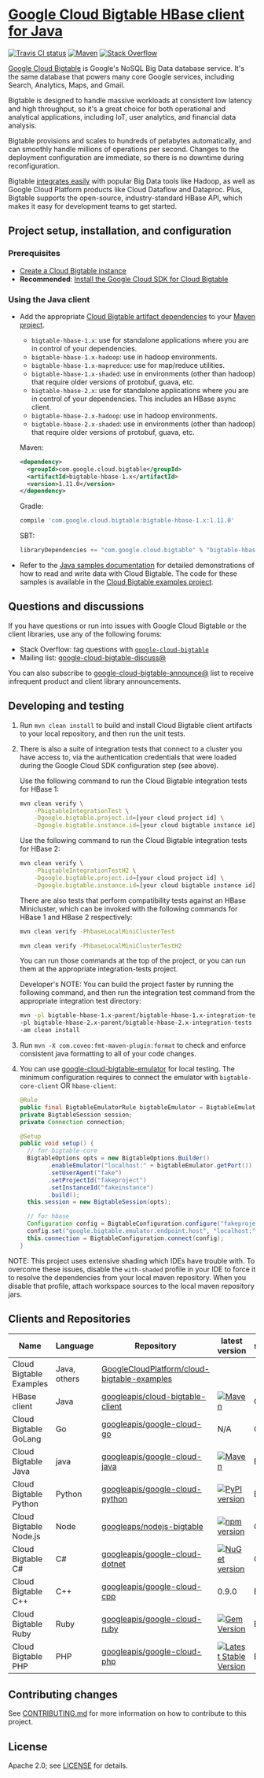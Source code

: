 # [Google Cloud Bigtable HBase client for Java](https://cloud.google.com/bigtable/docs/bigtable-and-hbase)

[![Travis CI status][travis-shield]][travis-link]
[![Maven][maven-hbase-shield]][maven-hbase-client-maven-search]
[![Stack Overflow][stackoverflow-shield]][stackoverflow-link]

[Google Cloud Bigtable](https://cloud.google.com/bigtable/) is Google's NoSQL
Big Data database service. It's the same database that powers many core Google
services, including Search, Analytics, Maps, and Gmail.

Bigtable is designed to handle massive workloads at consistent low latency and
high throughput, so it's a great choice for both operational and analytical
applications, including IoT, user analytics, and financial data analysis.

Bigtable provisions and scales to hundreds of petabytes automatically, and can
smoothly handle millions of operations per second. Changes to the deployment
configuration are immediate, so there is no downtime during reconfiguration.

Bigtable [integrates easily][integrations] with popular Big Data tools like
Hadoop, as well as Google Cloud Platform products like Cloud Dataflow and
Dataproc. Plus, Bigtable supports the open-source, industry-standard HBase API,
which makes it easy for development teams to get started.

## Project setup, installation, and configuration

### Prerequisites

* [Create a Cloud Bigtable instance](https://cloud.google.com/bigtable/docs/creating-instance)
* **Recommended**: [Install the Google Cloud SDK for Cloud Bigtable](https://cloud.google.com/bigtable/docs/installing-cloud-sdk)

### Using the Java client

* Add the appropriate [Cloud Bigtable artifact dependencies](http://mvnrepository.com/artifact/com.google.cloud.bigtable) to your [Maven project](https://cloud.google.com/bigtable/docs/using-maven).
  * `bigtable-hbase-1.x`: use for standalone applications where you are in control of your dependencies.
  * `bigtable-hbase-1.x-hadoop`: use in hadoop environments.
  * `bigtable-hbase-1.x-mapreduce`: use for map/reduce utilities.
  * `bigtable-hbase-1.x-shaded`: use in environments (other than hadoop) that require older versions of protobuf, guava, etc.  
  * `bigtable-hbase-2.x`: use for standalone applications where you are in control of your dependencies.  This includes an HBase async client.
  * `bigtable-hbase-2.x-hadoop`: use in hadoop environments.
  * `bigtable-hbase-2.x-shaded`: use in environments (other than hadoop) that require older versions of protobuf, guava, etc.  

  Maven:
  ```xml
  <dependency>
    <groupId>com.google.cloud.bigtable</groupId>
    <artifactId>bigtable-hbase-1.x</artifactId>
    <version>1.11.0</version>
  </dependency>
  ```

  Gradle:
  ```Groovy
  compile 'com.google.cloud.bigtable:bigtable-hbase-1.x:1.11.0'
  ```

  SBT:
  ```Scala
  libraryDependencies += "com.google.cloud.bigtable" % "bigtable-hbase-1.x" % "1.11.0"
  ```

* Refer to the [Java samples documentation](https://cloud.google.com/bigtable/docs/samples) for detailed demonstrations of how to read and write data with Cloud Bigtable. The code for these samples is available in the [Cloud Bigtable examples project](https://github.com/GoogleCloudPlatform/cloud-bigtable-examples).

## Questions and discussions

If you have questions or run into issues with Google Cloud Bigtable or the
client libraries, use any of the following forums:

* Stack Overflow: tag questions with [`google-cloud-bigtable`][stackoverflow-link]
* Mailing list: [google-cloud-bigtable-discuss@][google-cloud-bigtable-discuss]

You can also subscribe to
[google-cloud-bigtable-announce@][google-cloud-bigtable-announce] list to receive
infrequent product and client library announcements.

## Developing and testing

1. Run `mvn clean install` to build and install Cloud Bigtable client artifacts to your local repository, and then run the unit tests.
2. There is also a suite of integration tests that connect to a cluster you have access to, via the authentication credentials that were loaded during the Google Cloud SDK configuration step (see above).

   Use the following command to run the Cloud Bigtable integration tests for HBase 1:

   ```sh
   mvn clean verify \
       -PbigtableIntegrationTest \
       -Dgoogle.bigtable.project.id=[your cloud project id] \
       -Dgoogle.bigtable.instance.id=[your cloud bigtable instance id]
   ```

   Use the following command to run the Cloud Bigtable integration tests for HBase 2:

   ```sh
   mvn clean verify \
       -PbigtableIntegrationTestH2 \
       -Dgoogle.bigtable.project.id=[your cloud project id] \
       -Dgoogle.bigtable.instance.id=[your cloud bigtable instance id]
   ```
   
   There are also tests that perform compatibility tests against an HBase Minicluster, which can be invoked with the following commands for HBase 1 and HBase 2 respectively: 
   ```sh
   mvn clean verify -PhbaseLocalMiniClusterTest
   ```
   ```sh
   mvn clean verify -PhbaseLocalMiniClusterTestH2
   ```

   You can run those commands at the top of the project, or you can run them at the appropriate integration-tests project.  
   
   Developer's NOTE: You can build the project faster by running the following command, and then run the integration test command from the appropriate integration test directory:
   
   ```sh
   mvn -pl bigtable-hbase-1.x-parent/bigtable-hbase-1.x-integration-tests \
   -pl bigtable-hbase-2.x-parent/bigtable-hbase-2.x-integration-tests \
   -am clean install
   ```
3. Run `mvn -X com.coveo:fmt-maven-plugin:format` to check and enforce consistent java formatting to all of your code changes.

4. You can use [google-cloud-bigtable-emulator][google-cloud-bigtable-emulator] for local testing. The minimum configuration requires to connect the emulator with `bigtable-core-client` OR `hbase-client`:
    ```java
    @Rule
    public final BigtableEmulatorRule bigtableEmulator = BigtableEmulatorRule.create();
    private BigtableSession session;
    private Connection connection;
    
    @Setup
    public void setup() {
      // for bigtable-core
      BigtableOptions opts = new BigtableOptions.Builder()
            .enableEmulator("localhost:" + bigtableEmulator.getPort())
            .setUserAgent("fake")
            .setProjectId("fakeproject")
            .setInstanceId("fakeinstance")
            .build();
      this.session = new BigtableSession(opts);
    
      // for hbase
      Configuration config = BigtableConfiguration.configure("fakeproject", "fakeinstance");
      config.set("google.bigtable.emulator.endpoint.host", "localhost:" + bigtableEmulator.getPort());
      this.connection = BigtableConfiguration.connect(config);
    }
    ```

NOTE: This project uses extensive shading which IDEs have trouble with. To overcome these issues,
disable the `with-shaded` profile in your IDE to force it to resolve the dependencies from your local
maven repository. When you disable that profile, attach workspace sources to the local maven repository jars.

## Clients and Repositories

| Name | Language | Repository | latest version | status |
| --- | --- | --- | --- | --- |
| Cloud Bigtable Examples | Java, others | [GoogleCloudPlatform/cloud-bigtable-examples][maven-examples-repo] | | |
| HBase client | Java | [googleapis/cloud-bigtable-client][maven-hbase-client-repo] | [![Maven][maven-hbase-shield]][maven-hbase-client-maven-search] | GA |
| Cloud Bigtable GoLang | Go | [googleapis/google-cloud-go](https://github.com/googleapis/google-cloud-go) | N/A | GA |
| Cloud Bigtable Java | java | [googleapis/google-cloud-java](http://github.com/googleapis/google-cloud-java) | [![Maven][maven-google-cloud-java-shield]][maven-google-cloud-java-maven-search] | Beta |
| Cloud Bigtable Python | Python | [googleapis/google-cloud-python](http://github.com/googleapis/google-cloud-python) | [![PyPI version](https://badge.fury.io/py/google-cloud-bigtable.svg)](https://badge.fury.io/py/google-cloud-bigtable) | Beta |
| Cloud Bigtable Node.js | Node | [googleaps/nodejs-bigtable][maven-bigtable-nodejs-repo] | [![npm version][npm-shield]][npm-bigtable-client] | GA |
| Cloud Bigtable C# | C# | [googleapis/google-cloud-dotnet](http://github.com/googleapis/google-cloud-dotnet) | [![NuGet version](https://badge.fury.io/nu/Google.Cloud.Bigtable.V2.svg)](https://badge.fury.io/nu/Google.Cloud.Bigtable.V2) | GA |
| Cloud Bigtable C++ | C++ | [googleapis/google-cloud-cpp](http://github.com/googleapis/google-cloud-cpp) | 0.9.0 | Beta |
| Cloud Bigtable Ruby | Ruby | [googleapis/google-cloud-ruby](http://github.com/googleapis/google-cloud-ruby) | [![Gem Version](https://badge.fury.io/rb/google-cloud-bigtable.svg)](https://badge.fury.io/rb/google-cloud-bigtable) | Beta |
| Cloud Bigtable PHP | PHP | [googleapis/google-cloud-php](http://github.com/googleapis/google-cloud-php) | [![Latest Stable Version](https://poser.pugx.org/google/cloud/v/stable)](https://packagist.org/packages/google/cloud) | Beta  |

## Contributing changes

See [CONTRIBUTING.md](CONTRIBUTING.md) for more information on how to contribute
to this project.

## License

Apache 2.0; see [LICENSE](LICENSE) for details.

<!-- references -->

[travis-shield]: https://travis-ci.org/googleapis/cloud-bigtable-client.svg
[travis-link]: https://travis-ci.org/googleapis/cloud-bigtable-client/builds
[maven-hbase-shield]: https://maven-badges.herokuapp.com/maven-central/com.google.cloud.bigtable/bigtable-client-core/badge.svg
[maven-hbase-client-maven-search]: http://search.maven.org/#search%7Cga%7C1%7Ccom.google.cloud.bigtable
[maven-google-cloud-java-shield]: https://maven-badges.herokuapp.com/maven-central/com.google.cloud/google-cloud-bigtable/badge.svg
[maven-google-cloud-java-maven-search]: https://search.maven.org/search?q=a:google-cloud-bigtable
[npm-shield]: https://badge.fury.io/js/%40google-cloud%2Fbigtable.svg
[npm-bigtable-client]: https://www.npmjs.com/package/@google-cloud/bigtable
[stackoverflow-shield]: https://img.shields.io/badge/stackoverflow-google--cloud--bigtable-blue.svg
[stackoverflow-link]: http://stackoverflow.com/search?q=[google-cloud-bigtable]
[integrations]: https://cloud.google.com/bigtable/docs/integrations
[maven-hbase-client-repo]: https://github.com/googleapis/cloud-bigtable-client
[maven-bigtable-nodejs-repo]: https://github.com/googleapis/nodejs-bigtable
[maven-examples-repo]: https://github.com/GoogleCloudPlatform/cloud-bigtable-examples
[google-cloud-bigtable-discuss]: https://groups.google.com/group/google-cloud-bigtable-discuss
[google-cloud-bigtable-announce]: https://groups.google.com/group/google-cloud-bigtable-announce
[google-cloud-bigtable-emulator]: https://github.com/googleapis/google-cloud-java/tree/master/google-cloud-testing/google-cloud-bigtable-emulator
